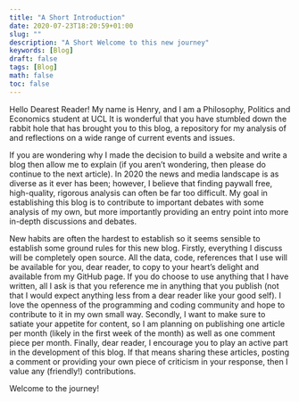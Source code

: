 ```yaml
---
title: "A Short Introduction"
date: 2020-07-23T18:20:59+01:00
slug: ""
description: "A Short Welcome to this new journey"
keywords: [Blog]
draft: false
tags: [Blog]
math: false
toc: false
---
```


Hello Dearest Reader! My name is Henry, and I am a Philosophy, Politics and Economics student at UCL It is wonderful that you have stumbled down the rabbit hole that has brought you to this blog, a repository for my analysis of and reflections on a wide range of current events and issues.

If you are wondering why I made the decision to build a website and write a blog then allow me to explain (if you aren’t wondering, then please do continue to the next article).  In 2020 the news and media landscape is as diverse as it ever has been; however, I believe that finding paywall free, high-quality, rigorous analysis can often be far too difficult. My goal in establishing this blog is to contribute to important debates with some analysis of my own, but more importantly providing an entry point into more in-depth discussions and debates.

New habits are often the hardest to establish so it seems sensible to establish some ground rules for this new blog. Firstly, everything I discuss will be completely open source. All the data, code, references that I use will be available for you, dear reader, to copy to your heart’s delight and available from my GitHub page. If you do choose to use anything that I have written, all I ask is that you reference me in anything that you publish (not that I would expect anything less from a dear reader like your good self). I love the openness of the programming and coding community and hope to contribute to it in my own small way. Secondly, I want to make sure to satiate your appetite for content, so I am planning on publishing one article per month (likely in the first week of the month) as well as one comment piece per month. Finally, dear reader, I encourage you to play an active part in the development of this blog. If that means sharing these articles, posting a comment or providing your own piece of criticism in your response, then I value any (friendly!) contributions.

Welcome to the journey!
